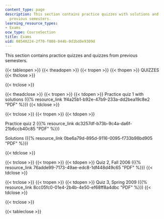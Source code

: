 ```yaml
---
content_type: page
description: This section contains practice quizzes with solutions and quizzes from
  previous semesters.
learning_resource_types:
- Exams
ocw_type: CourseSection
title: Exams
uid: 08540224-2f70-f808-844b-0d1bd0e9309d
---
```


This section contains practice quizzes and quizzes from previous semesters.

{{< tableopen >}}
{{< theadopen >}}
{{< tropen >}}
{{< thopen >}}
QUIZZES
{{< thclose >}}

{{< trclose >}}

{{< theadclose >}}
{{< tropen >}}
{{< tdopen >}}
Practice quiz 1 with solutions ({{% resource_link 1f4a25b1-b92e-47b9-233a-dd2bea19c8e2 "PDF" %}})
{{< tdclose >}}

{{< trclose >}}
{{< tropen >}}
{{< tdopen >}}


Practice quiz 2 ({{% resource_link dc3257df-b73b-9c4a-da6f-21b6ccb40c85 "PDF" %}})

Solutions ({{% resource_link 0be6a79d-895d-9116-0095-f733b98bd905 "PDF" %}})


{{< tdclose >}}

{{< trclose >}}
{{< tropen >}}
{{< tdopen >}}
Quiz 2, Fall 2006 ({{% resource_link 76adde99-7173-49ae-edc8-1df448d49c65 "PDF" %}})
{{< tdclose >}}

{{< trclose >}}
{{< tropen >}}
{{< tdopen >}}
Quiz 3, Spring 2009 ({{% resource_link 8cc05fc0-01e4-2b4b-4e50-ef68ff8a4dbc "PDF" %}})
{{< tdclose >}}

{{< trclose >}}

{{< tableclose >}}